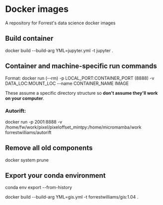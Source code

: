 # Docker images
A repository for Forrest's data science docker images

## Build container
docker build --build-arg YML=jupyter.yml -t jupyter .

## Container and machine-specific run commands
Format: docker run (--rm) -p LOCAL_PORT:CONTAINER_PORT (8888) -v DATA_LOC:MOUNT_LOC --name CONTAINER_NAME IMAGE

These assume a specific directory structure so **don't assume they'll work on your computer**.

### Autorift:
docker run -p 2001:8888 -v /home/fw/work/pixel/pixeloffset_mintpy:/home/micromamba/work forrestwilliams/autorift

## Remove all old components
docker system prune

## Export your conda environment
conda env export --from-history


docker build --build-arg YML=gis.yml -t forrestwilliams/gis:1.04 .